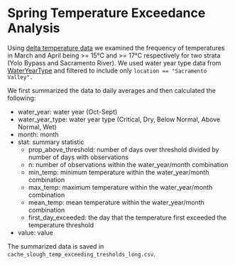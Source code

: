 # Spring Temperature Exceedance Analysis

Using [delta temperature data](https://github.com/CSAMP/delta-secchi-temperature-data) we examined the frequency of temperatures in March and April being >= 15°C and >= 17°C respectively for two strata (Yolo Bypass and Sacramento River). We used water year type data from [WaterYearType](https://github.com/FlowWest/waterYearType) and filtered to include only `location == "Sacramento Valley".`

We first summarized the data to daily averages and then calculated the following:

* water_year: water year (Oct-Sept)
* water_year_type: water year type (Critical, Dry, Below Normal, Above Normal, Wet)
* month: month
* stat: summary statistic 
  * prop_above_threshold: number of days over threshold divided by number of days with observations
  * n: number of observations within the water_year/month combination
  * min_temp: minimum temperature within the water_year/month combination
  * max_temp: maximum temperature within the water_year/month combination
  * mean_temp: mean temperature within the water_year/month combination
  * first_day_exceeded: the day that the temperature first exceeded the temperature threshold
* value: value

The summarized data is saved in `cache_slough_temp_exceeding_tresholds_long.csv`.
